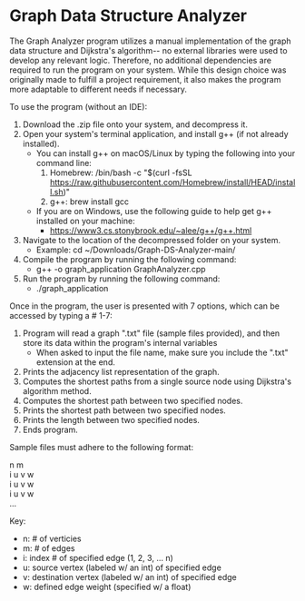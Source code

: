 # Graph Data Structure Analyzer
The Graph Analyzer program utilizes a manual implementation of the graph data structure and Dijkstra's algorithm-- no external libraries were used to develop any relevant logic. Therefore, no additional dependencies are required to run the program on your system. While this design choice was originally made to fulfill a project requirement, it also makes the program more adaptable to different needs if necessary.

To use the program (without an IDE):
1. Download the .zip file onto your system, and decompress it.
2. Open your system's terminal application, and install g++ (if not already installed).
   * You can install g++ on macOS/Linux by typing the following into your command line:
      1. Homebrew: /bin/bash -c "$(curl -fsSL https://raw.githubusercontent.com/Homebrew/install/HEAD/install.sh)"
      2. g++: brew install gcc
   * If you are on Windows, use the following guide to help get g++ installed on your machine:
        * https://www3.cs.stonybrook.edu/~alee/g++/g++.html
3. Navigate to the location of the decompressed folder on your system.
   * Example: cd ~/Downloads/Graph-DS-Analyzer-main/
4. Compile the program by running the following command:
   * g++ -o graph_application GraphAnalyzer.cpp
5. Run the program by running the following command:
   * ./graph_application

Once in the program, the user is presented with 7 options, which can be accessed by typing a # 1-7:
1. Program will read a graph ".txt" file (sample files provided), and then store its data within the program's internal variables
   * When asked to input the file name, make sure you include the ".txt" extension at the end.
3. Prints the adjacency list representation of the graph.
4. Computes the shortest paths from a single source node using Dijkstra's algorithm method.
5. Computes the shortest path between two specified nodes.
6. Prints the shortest path between two specified nodes.
7. Prints the length between two specified nodes.
8. Ends program.

Sample files must adhere to the following format:

n m  
i u v w  
i u v w  
i u v w  
...  

Key:
* n: # of verticies
* m: # of edges
* i: index # of specified edge (1, 2, 3, ... n)
* u: source vertex (labeled w/ an int) of specified edge
* v: destination vertex (labeled w/ an int) of specified edge
* w: defined edge weight (specified w/ a float)
